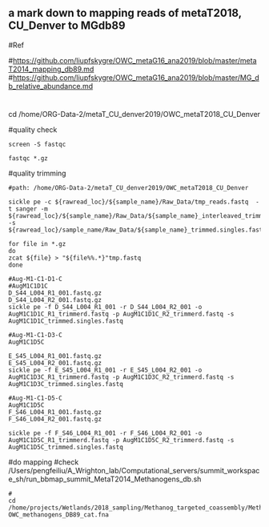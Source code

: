 ## a mark down to mapping reads of metaT2018, CU_Denver to MGdb89 

#Ref 

#https://github.com/liupfskygre/OWC_metaG16_ana2019/blob/master/metaT2014_mapping_db89.md
#https://github.com/liupfskygre/OWC_metaG16_ana2019/blob/master/MG_db_relative_abundance.md
#
cd /home/ORG-Data-2/metaT_CU_denver2019/OWC_metaT2018_CU_Denver

#quality check
```
screen -S fastqc

fastqc *.gz
```

#quality trimming
```
#path: /home/ORG-Data-2/metaT_CU_denver2019/OWC_metaT2018_CU_Denver

sickle pe -c ${rawread_loc}/${sample_name}/Raw_Data/tmp_reads.fastq  -t sanger -m ${rawread_loc}/${sample_name}/Raw_Data/${sample_name}_interleaved_trimmed.fastq  -s ${rawread_loc}/sample_name/Raw_Data/${sample_name}_trimmed.singles.fastq

for file in *.gz 
do 
zcat ${file} > "${file%%.*}"tmp.fastq
done

#Aug-M1-C1-D1-C
#AugM1C1D1C
D_S44_L004_R1_001.fastq.gz
D_S44_L004_R2_001.fastq.gz
sickle pe -f D_S44_L004_R1_001 -r D_S44_L004_R2_001 -o AugM1C1D1C_R1_trimmerd.fastq -p AugM1C1D1C_R2_trimmerd.fastq -s AugM1C1D1C_trimmed.singles.fastq

#Aug-M1-C1-D3-C
AugM1C1D5C

E_S45_L004_R1_001.fastq.gz
E_S45_L004_R2_001.fastq.gz
sickle pe -f E_S45_L004_R1_001 -r E_S45_L004_R2_001 -o AugM1C1D3C_R1_trimmerd.fastq -p AugM1C1D3C_R2_trimmerd.fastq -s AugM1C1D3C_trimmed.singles.fastq

#Aug-M1-C1-D5-C
AugM1C1D5C
F_S46_L004_R1_001.fastq.gz
F_S46_L004_R2_001.fastq.gz

sickle pe -f F_S46_L004_R1_001 -r F_S46_L004_R2_001 -o AugM1C1D5C_R1_trimmerd.fastq -p AugM1C1D5C_R2_trimmerd.fastq -s AugM1C1D5C_trimmed.singles.fastq
```

#do mapping
#check /Users/pengfeiliu/A_Wrighton_lab/Computational_servers/summit_workspace_sh/run_bbmap_summit_MetaT2014_Methanogens_db.sh
```
#
cd /home/projects/Wetlands/2018_sampling/Methanog_targeted_coassembly/Methanogens_final_dRep_clean_db
OWC_methanogens_DB89_cat.fna

```
